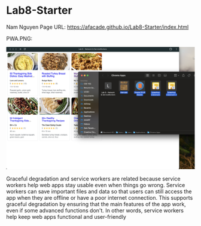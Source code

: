# Lab8-Starter

Nam Nguyen
Page URL: https://afacade.github.io/Lab8-Starter/index.html

PWA.PNG:

![pwa image](pwa.png)

Graceful degradation and service workers are related because service workers help web apps stay usable even when things go wrong. Service workers can save important files and data so that users can still access the app when they are offline or have a poor internet connection. This supports graceful degradation by ensuring that the main features of the app work, even if some advanced functions don't. In other words, service workers help keep web apps functional and user-friendly